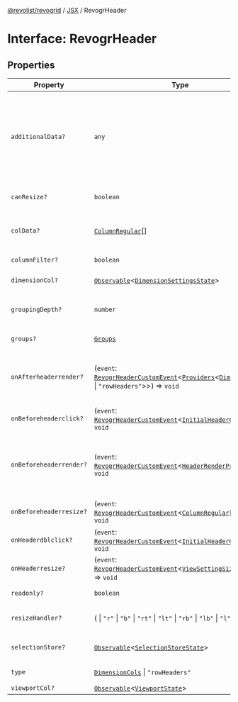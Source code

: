 [@revolist/revogrid](README.md) / [JSX](Namespace.JSX.md) / RevogrHeader

# Interface: RevogrHeader

## Properties

| Property | Type | Description | Defined in |
| ------ | ------ | ------ | ------ |
| `additionalData?` | `any` | Extra properties to pass into header renderer, such as vue or react components to handle parent | [src/components.d.ts:1882](https://github.com/revolist/revogrid/blob/4748dc40d552fad7de1d972fe2fbcf7386e67858/src/components.d.ts#L1882) |
| `canResize?` | `boolean` | If columns can be resized | [src/components.d.ts:1886](https://github.com/revolist/revogrid/blob/4748dc40d552fad7de1d972fe2fbcf7386e67858/src/components.d.ts#L1886) |
| `colData?` | [`ColumnRegular`](Interface.ColumnRegular.md)[] | Columns - defines an array of grid columns. | [src/components.d.ts:1890](https://github.com/revolist/revogrid/blob/4748dc40d552fad7de1d972fe2fbcf7386e67858/src/components.d.ts#L1890) |
| `columnFilter?` | `boolean` | Column filter | [src/components.d.ts:1894](https://github.com/revolist/revogrid/blob/4748dc40d552fad7de1d972fe2fbcf7386e67858/src/components.d.ts#L1894) |
| `dimensionCol?` | [`Observable`](TypeAlias.Observable.md)\<[`DimensionSettingsState`](Interface.DimensionSettingsState.md)\> | Dimension settings X | [src/components.d.ts:1898](https://github.com/revolist/revogrid/blob/4748dc40d552fad7de1d972fe2fbcf7386e67858/src/components.d.ts#L1898) |
| `groupingDepth?` | `number` | Grouping depth, how many levels of grouping | [src/components.d.ts:1902](https://github.com/revolist/revogrid/blob/4748dc40d552fad7de1d972fe2fbcf7386e67858/src/components.d.ts#L1902) |
| `groups?` | [`Groups`](TypeAlias.Groups.md) | Column groups | [src/components.d.ts:1906](https://github.com/revolist/revogrid/blob/4748dc40d552fad7de1d972fe2fbcf7386e67858/src/components.d.ts#L1906) |
| `onAfterheaderrender?` | (`event`: [`RevogrHeaderCustomEvent`](Interface.RevogrHeaderCustomEvent.md)\<[`Providers`](TypeAlias.Providers.md)\<[`DimensionCols`](TypeAlias.DimensionCols.md) \| `"rowHeaders"`\>\>) => `void` | After all header cells rendered. Finalizes cell rendering. | [src/components.d.ts:1910](https://github.com/revolist/revogrid/blob/4748dc40d552fad7de1d972fe2fbcf7386e67858/src/components.d.ts#L1910) |
| `onBeforeheaderclick?` | (`event`: [`RevogrHeaderCustomEvent`](Interface.RevogrHeaderCustomEvent.md)\<[`InitialHeaderClick`](TypeAlias.InitialHeaderClick.md)\>) => `void` | On initial header click | [src/components.d.ts:1914](https://github.com/revolist/revogrid/blob/4748dc40d552fad7de1d972fe2fbcf7386e67858/src/components.d.ts#L1914) |
| `onBeforeheaderrender?` | (`event`: [`RevogrHeaderCustomEvent`](Interface.RevogrHeaderCustomEvent.md)\<[`HeaderRenderProps`](TypeAlias.HeaderRenderProps.md)\>) => `void` | Before each header cell render function. Allows to override cell properties | [src/components.d.ts:1918](https://github.com/revolist/revogrid/blob/4748dc40d552fad7de1d972fe2fbcf7386e67858/src/components.d.ts#L1918) |
| `onBeforeheaderresize?` | (`event`: [`RevogrHeaderCustomEvent`](Interface.RevogrHeaderCustomEvent.md)\<[`ColumnRegular`](Interface.ColumnRegular.md)[]\>) => `void` | On before header resize | [src/components.d.ts:1922](https://github.com/revolist/revogrid/blob/4748dc40d552fad7de1d972fe2fbcf7386e67858/src/components.d.ts#L1922) |
| `onHeaderdblclick?` | (`event`: [`RevogrHeaderCustomEvent`](Interface.RevogrHeaderCustomEvent.md)\<[`InitialHeaderClick`](TypeAlias.InitialHeaderClick.md)\>) => `void` | On header double click | [src/components.d.ts:1926](https://github.com/revolist/revogrid/blob/4748dc40d552fad7de1d972fe2fbcf7386e67858/src/components.d.ts#L1926) |
| `onHeaderresize?` | (`event`: [`RevogrHeaderCustomEvent`](Interface.RevogrHeaderCustomEvent.md)\<[`ViewSettingSizeProp`](TypeAlias.ViewSettingSizeProp.md)\>) => `void` | On header resize | [src/components.d.ts:1930](https://github.com/revolist/revogrid/blob/4748dc40d552fad7de1d972fe2fbcf7386e67858/src/components.d.ts#L1930) |
| `readonly?` | `boolean` | Readonly mode | [src/components.d.ts:1934](https://github.com/revolist/revogrid/blob/4748dc40d552fad7de1d972fe2fbcf7386e67858/src/components.d.ts#L1934) |
| `resizeHandler?` | ( \| `"r"` \| `"b"` \| `"rt"` \| `"lt"` \| `"rb"` \| `"lb"` \| `"l"` \| `"t"`)[] | Defines resize position | [src/components.d.ts:1938](https://github.com/revolist/revogrid/blob/4748dc40d552fad7de1d972fe2fbcf7386e67858/src/components.d.ts#L1938) |
| `selectionStore?` | [`Observable`](TypeAlias.Observable.md)\<[`SelectionStoreState`](TypeAlias.SelectionStoreState.md)\> | Selection, range, focus | [src/components.d.ts:1942](https://github.com/revolist/revogrid/blob/4748dc40d552fad7de1d972fe2fbcf7386e67858/src/components.d.ts#L1942) |
| `type` | [`DimensionCols`](TypeAlias.DimensionCols.md) \| `"rowHeaders"` | Column type | [src/components.d.ts:1946](https://github.com/revolist/revogrid/blob/4748dc40d552fad7de1d972fe2fbcf7386e67858/src/components.d.ts#L1946) |
| `viewportCol?` | [`Observable`](TypeAlias.Observable.md)\<[`ViewportState`](Interface.ViewportState.md)\> | Viewport X | [src/components.d.ts:1950](https://github.com/revolist/revogrid/blob/4748dc40d552fad7de1d972fe2fbcf7386e67858/src/components.d.ts#L1950) |

